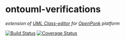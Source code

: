 # ontouml-verifications

*extension of [UML Class-editor](https://github.com/OpenPonk/class-editor) for [OpenPonk](https://github.com/OpenPonk/openponk) platform*

[![Build Status](https://travis-ci.com/OpenPonk/ontouml-verifications.svg?branch=master)](https://travis-ci.com/OpenPonk/openponk) [![Coverage Status](https://coveralls.io/repos/github/OpenPonk/ontouml-verifications/badge.svg?branch=master)](https://coveralls.io/github/OpenPonk/ontouml-verifications?branch=master)
